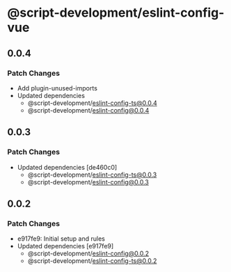 # @script-development/eslint-config-vue

## 0.0.4

### Patch Changes

- Add plugin-unused-imports
- Updated dependencies
  - @script-development/eslint-config-ts@0.0.4
  - @script-development/eslint-config@0.0.4

## 0.0.3

### Patch Changes

- Updated dependencies [de460c0]
  - @script-development/eslint-config-ts@0.0.3
  - @script-development/eslint-config@0.0.3

## 0.0.2

### Patch Changes

- e917fe9: Initial setup and rules
- Updated dependencies [e917fe9]
  - @script-development/eslint-config@0.0.2
  - @script-development/eslint-config-ts@0.0.2
